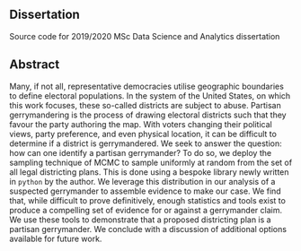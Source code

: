 ## Dissertation
Source code for 2019/2020 MSc Data Science and Analytics dissertation

## Abstract
Many, if not all, representative democracies utilise geographic boundaries to
define electoral populations. In the system of the United States, on which
this work focuses, these so-called districts are subject to abuse. Partisan
gerrymandering is the process of drawing electoral districts such that they
favour the party authoring the map. With voters changing their political
views, party preference, and even physical location, it can be difficult to
determine if a district is gerrymandered. We seek to answer the question: how
can one identify a partisan gerrymander? To do so, we deploy the sampling
technique of MCMC to sample uniformly at random from the set of all legal
districting plans. This is done using a bespoke library newly written in
``python`` by the author. We leverage this distribution in our analysis of a
suspected gerrymander to assemble evidence to make our case. We find that,
while difficult to prove definitively, enough statistics and tools exist to
  produce a compelling set of evidence for or against a gerrymander claim. We
  use these tools to demonstrate that a proposed districting plan is a
  partisan gerrymander. We conclude with a discussion of additional options
  available for future work.
